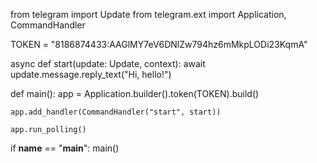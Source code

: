 from telegram import Update
from telegram.ext import Application, CommandHandler

TOKEN = "8186874433:AAGlMY7eV6DNlZw794hz6mMkpLODi23KqmA"

async def start(update: Update, context):
    await update.message.reply_text("Hi, hello!")

def main():
    app = Application.builder().token(TOKEN).build()

    app.add_handler(CommandHandler("start", start))

    app.run_polling()

if __name__ == "__main__":
    main()
